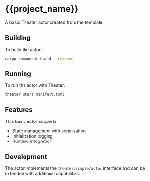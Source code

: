# {{project_name}}

A basic Theater actor created from the template.

## Building

To build the actor:

```bash
cargo component build --release
```

## Running

To run the actor with Theater:

```bash
theater start manifest.toml
```

## Features

This basic actor supports:

- State management with serialization
- Initialization logging
- Runtime integration

## Development

The actor implements the `theater:simple/actor` interface and can be extended with additional capabilities.
